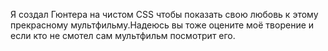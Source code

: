 Я создал Гюнтера на чистом CSS чтобы показать свою любовь к этому прекрасному мультфильму.Надеюсь вы тоже оцените моё творение и если кто не
 смотел сам мультфильм посмотрит его.
